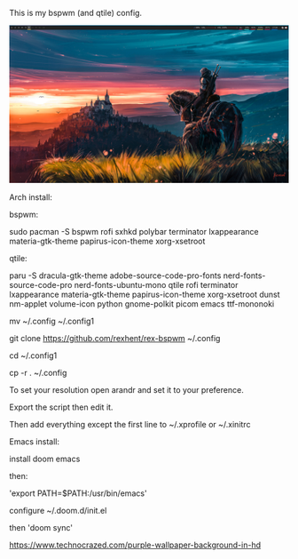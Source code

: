 This is my bspwm (and qtile) config.

![Desktop](https://raw.githubusercontent.com/rexhent/wm-pics/main/bspwm.png)

Arch install:

bspwm:

sudo pacman -S bspwm rofi sxhkd polybar terminator lxappearance materia-gtk-theme papirus-icon-theme xorg-xsetroot

qtile:

paru -S dracula-gtk-theme adobe-source-code-pro-fonts nerd-fonts-source-code-pro nerd-fonts-ubuntu-mono qtile rofi terminator lxappearance materia-gtk-theme papirus-icon-theme xorg-xsetroot dunst nm-applet volume-icon python gnome-polkit picom emacs ttf-mononoki



mv ~/.config ~/.config1

git clone https://github.com/rexhent/rex-bspwm ~/.config

cd ~/.config1

cp -r . ~/.config

To set your resolution open arandr and set it to your preference.

Export the script then edit it.

Then add everything except the first line to ~/.xprofile or ~/.xinitrc

Emacs install:

install doom emacs

then:

'export PATH=$PATH:/usr/bin/emacs'

configure ~/.doom.d/init.el

then 'doom sync'

https://www.technocrazed.com/purple-wallpaper-background-in-hd
